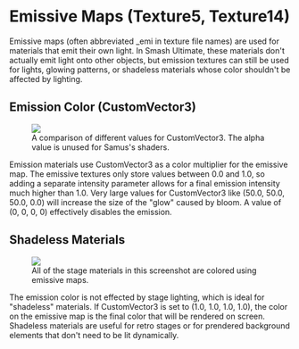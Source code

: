 ---
---
# Emissive Maps (Texture5, Texture14)
Emissive maps (often abbreviated _emi in texture file names) are used for materials that emit their own light. 
In Smash Ultimate, these materials don't actually emit light onto other objects, but emission textures can still be 
used for lights, glowing patterns, or shadeless materials whose color shouldn't be affected by lighting. 

## Emission Color (CustomVector3)
<figure class="figure">
    <img src="{{ "/assets/images/emi/samus_customvector3.jpg" | relative_url }}" height="auto" width="auto">
    <figcaption class="figure-caption text-center">A comparison of different values for CustomVector3. The alpha value is unused for Samus's shaders.</figcaption>
</figure>
Emission materials use CustomVector3 as a color multiplier for the emissive map. The emissive textures only store values between 0.0 and 1.0, so adding a separate intensity parameter allows for a final emission intensity much higher than 1.0. Very large values for CustomVector3 like (50.0, 50.0, 50.0, 0.0) will increase the size of the "glow" caused by bloom. A value of (0, 0, 0, 0)  effectively disables the emission.

## Shadeless Materials
<figure class="figure">
    <img src="{{ "/assets/images/emi/mario_past_usa.jpg" | relative_url }}" height="auto" width="auto">
    <figcaption class="figure-caption text-center">All of the stage materials in this screenshot are colored using emissive maps.</figcaption>
</figure>
The emission color is not effected by stage lighting, which is ideal for "shadeless" materials. If CustomVector3 is set to (1.0, 1.0, 1.0, 1.0), the color on the emissive map is the final color that will be rendered on screen. Shadeless materials are useful for retro stages or for prendered background elements that don't need to be lit dynamically. 